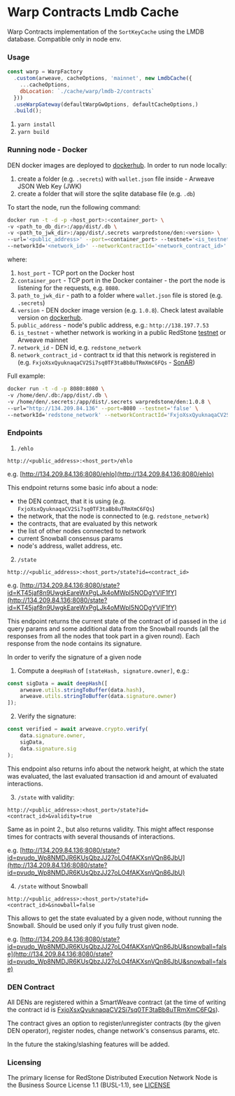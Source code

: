 # Warp Contracts Lmdb Cache
Warp Contracts implementation of the `SortKeyCache` using the LMDB database.
Compatible only in node env.

### Usage

```js
const warp = WarpFactory
  .custom(arweave, cacheOptions, 'mainnet', new LmdbCache({
    ...cacheOptions,
    dbLocation: `./cache/warp/lmdb-2/contracts`
  }))
  .useWarpGateway(defaultWarpGwOptions, defaultCacheOptions,)
  .build();
```
1. `yarn install`
2. `yarn build`

### Running node - Docker
DEN docker images are deployed to [dockerhub](https://hub.docker.com/r/warpredstone/den/tags).
In order to run node locally:
1. create a folder (e.g. `.secrets`) with `wallet.json` file inside - Arweave JSON Web Key (JWK)
2. create a folder that will store the sqlite database file (e.g. `.db`)

To start the node, run the following command:
```bash
docker run -t -d -p <host_port>:<container_port> \
-v <path_to_db_dir>:/app/dist/.db \
-v <path_to_jwk_dir>:/app/dist/.secrets warpredstone/den:<version> \
--url='<public_address>' --port=<container_port> --testnet='<is_testnet>' \
--networkId='<network_id>' --networkContractId='<network_contract_id>'
```

where:

1. `host_port` - TCP port on the Docker host
2. `container_port` - TCP port in the Docker container - the port the node is listening for the requests, e.g. `8080`.
4. `path_to_jwk_dir` - path to a folder where `wallet.json` file is stored (e.g. `.secrets`)
5. `version` - DEN docker image version (e.g. `1.0.8`). Check latest available version on [dockerhub](https://hub.docker.com/r/warpredstone/den/tags).
6. `public_address` - node's public address, e.g.: `http://138.197.7.53`
8. `is_testnet` - whether network is working in a public RedStone [testnet](https://testnet.redstone.tools/)
or Arweave mainnet
9. `network_id` - DEN id, e.g. `redstone_network`
10. `network_contract_id` - contract tx id that this network is registered in (e.g. `FxjoXsxQyuknaqaCV2Si7sq0TF3taBb8uTRmXmC6FQs` - [SonAR](https://sonar.redstone.tools/#/app/contract/FxjoXsxQyuknaqaCV2Si7sq0TF3taBb8uTRmXmC6FQs#))

Full example: 
```bash
docker run -t -d -p 8080:8080 \
-v /home/den/.db:/app/dist/.db \
-v /home/den/.secrets:/app/dist/.secrets warpredstone/den:1.0.8 \
--url="http://134.209.84.136" --port=8080 --testnet='false' \
--networkId='redstone_network' --networkContractId='FxjoXsxQyuknaqaCV2Si7sq0TF3taBb8uTRmXmC6FQs'
```

### Endpoints
1. `/ehlo`
```
http://<public_address>:<host_port>/ehlo
```

e.g. [http://134.209.84.136:8080/ehlo](http://134.209.84.136:8080/ehlo)

This endpoint returns some basic info about a node:
* the DEN contract, that it is using (e.g. `FxjoXsxQyuknaqaCV2Si7sq0TF3taBb8uTRmXmC6FQs`)
* the network, that the node is connected to (e.g. `redstone_network`)
* the contracts, that are evaluated by this network 
* the list of other nodes connected to network 
* current Snowball consensus params 
* node's address, wallet address, etc.

2. `/state`
```
http://<public_address>:<host_port>/state?id=<contract_id>
```

e.g. [http://134.209.84.136:8080/state?id=KT45jaf8n9UwgkEareWxPgLJk4oMWpI5NODgYVIF1fY](http://134.209.84.136:8080/state?id=KT45jaf8n9UwgkEareWxPgLJk4oMWpI5NODgYVIF1fY)

This endpoint returns the current state of the contract of id passed in the `id` query params and some additional data from
the Snowball rounds (all the responses from all the nodes that took part in a given round). 
Each response from the node contains its signature. 
  
In order to verify the signature of a given node
1. Compute a `deepHash` of `[stateHash, signature.owner]`, e.g.:
```ts
const sigData = await deepHash([
    arweave.utils.stringToBuffer(data.hash),
    arweave.utils.stringToBuffer(data.signature.owner)
]);
```

2. Verify the signature:
```ts
const verified = await arweave.crypto.verify(
    data.signature.owner,
    sigData,
    data.signature.sig
);
```

This endpoint also returns info about the network height, at which the state was evaluated, the last evaluated transaction id
and amount of evaluated interactions.

3. `/state` with validity:
```
http://<public_address>:<host_port>/state?id=<contract_id>&validity=true
```

Same as in point 2., but also returns validity. This might affect response times for contracts with
several thousands of interactions.

e.g. [http://134.209.84.136:8080/state?id=pvudp_Wp8NMDJR6KUsQbzJJ27oLO4fAKXsnVQn86JbU](http://134.209.84.136:8080/state?id=pvudp_Wp8NMDJR6KUsQbzJJ27oLO4fAKXsnVQn86JbU)

4. `/state` without Snowball
```
http://<public_address>:<host_port>/state?id=<contract_id>&snowball=false
```

This allows to get the state evaluated by a given node, without running the Snowball.
Should be used only if you fully trust given node.

e.g. [http://134.209.84.136:8080/state?id=pvudp_Wp8NMDJR6KUsQbzJJ27oLO4fAKXsnVQn86JbU&snowball=false](http://134.209.84.136:8080/state?id=pvudp_Wp8NMDJR6KUsQbzJJ27oLO4fAKXsnVQn86JbU&snowball=false)

### DEN Contract
All DENs are registered within a SmartWeave contract (at the time of writing the contract id is [FxjoXsxQyuknaqaCV2Si7sq0TF3taBb8uTRmXmC6FQs](https://sonar.redstone.tools/#/app/contract/FxjoXsxQyuknaqaCV2Si7sq0TF3taBb8uTRmXmC6FQs#)).

The contract gives an option to register/unregister contracts (by the given DEN operator), register nodes, change network's consensus params, etc.

In the future the staking/slashing features will be added.


### Licensing
The primary license for RedStone Distributed Execution Network Node is the Business Source License 1.1 (BUSL-1.1), see [LICENSE](https://github.com/redstone-finance/redstone-sw-node/blob/main/LICENSE)
